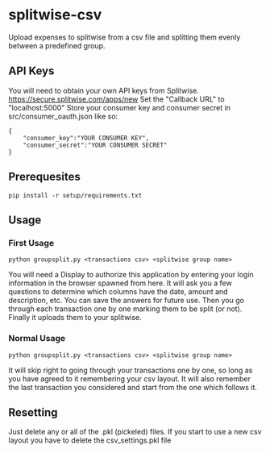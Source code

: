 # splitwise-csv
Upload expenses to splitwise from a csv file and splitting them evenly between a predefined group. 

## API Keys
You will need to obtain your own API keys from Splitwise.
https://secure.splitwise.com/apps/new
Set the "Callback URL" to "localhost:5000"
Store your consumer key and consumer secret in src/consumer_oauth.json like so:
```
{
    "consumer_key":"YOUR CONSUMER KEY",
    "consumer_secret":"YOUR CONSUMER SECRET"
}	
```

## Prerequesites
`pip install -r setup/requirements.txt`

## Usage
### First Usage
`python groupsplit.py <transactions csv> <splitwise group name>`

You will need a Display to authorize this application by entering your login information in the browser spawned from here.
It will ask you a few questions to determine which columns have the date, amount and description, etc. You can save the answers for future use. Then you go through each transaction one by one marking them to be split (or not). Finally it uploads them to your splitwise.
### Normal Usage
`python groupsplit.py <transactions csv> <splitwise group name>`

It will skip right to going through your transactions one by one, so long as you have agreed to it remembering your csv layout. It will also remember the last transaction you considered and start from the one which follows it.
## Resetting
Just delete any or all of the .pkl (pickeled) files. 
If you start to use a new csv layout you have to delete the csv_settings.pkl file 
